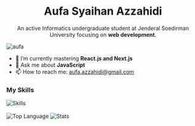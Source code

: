 <h1 align=center>Aufa Syaihan Azzahidi</h1>

<!--
**aufasyaihan/aufasyaihan** is a ✨ _special_ ✨ repository because its `README.md` (this file) appears on your GitHub profile.

Here are some ideas to get you started:

- 🔭 I’m currently working on ...

- 👯 I’m looking to collaborate on ...
- 🤔 I’m looking for help with ...


- 😄 Pronouns: ...
- ⚡ Fun fact: ...
-->

<p align=center>An active Informatics undergraduate student at Jenderal Soedirman University focusing on <strong>web development</strong>.</p>  

<p><img src="https://komarev.com/ghpvc/?username=aufasyaihan&label=Profile%20views&color=0e75b6&style=flat" alt="aufa"/></p>

- 🌱 I’m currently mastering **React.js and Next.js**
- 💬 Ask me about **JavaScript**
- 📫 How to reach me: aufa.azzahidi@gmail.com

<div>
  <div>
    <h3>My Skills</h3>
    <img src="https://skillicons.dev/icons?i=js,ts,html,css,react,figma,tailwind,laravel,php" alt="Skills"/>
  </div>
  <br />
  <div>
    <img src="https://github-readme-stats.vercel.app/api/top-langs/?username=aufasyaihan&layout=donut-vertical&theme=radical" alt="Top Language"/>
    <img src="https://github-readme-stats.vercel.app/api?username=aufasyaihan&theme=radical" alt="Stats"/>
  </div>
</div>
